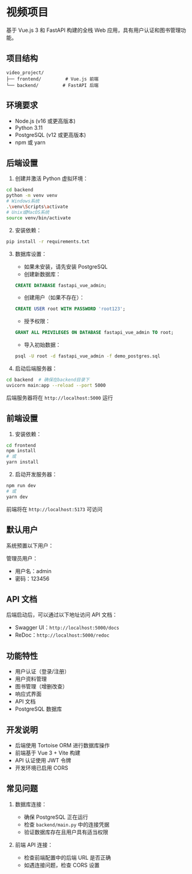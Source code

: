 # 视频项目

基于 Vue.js 3 和 FastAPI 构建的全栈 Web 应用，具有用户认证和图书管理功能。

## 项目结构

```
video_project/
├── frontend/         # Vue.js 前端
└── backend/         # FastAPI 后端
```

## 环境要求

- Node.js (v16 或更高版本)
- Python 3.11
- PostgreSQL (v12 或更高版本)
- npm 或 yarn

## 后端设置

1. 创建并激活 Python 虚拟环境：
```bash
cd backend
python -m venv venv
# Windows系统
.\venv\Scripts\activate
# Unix或MacOS系统
source venv/bin/activate
```

2. 安装依赖：
```bash
pip install -r requirements.txt
```

3. 数据库设置：
   - 如果未安装，请先安装 PostgreSQL
   - 创建新数据库：
   ```sql
   CREATE DATABASE fastapi_vue_admin;
   ```
   - 创建用户（如果不存在）：
   ```sql
   CREATE USER root WITH PASSWORD 'root123';
   ```
   - 授予权限：
   ```sql
   GRANT ALL PRIVILEGES ON DATABASE fastapi_vue_admin TO root;
   ```
   - 导入初始数据：
   ```bash
   psql -U root -d fastapi_vue_admin -f demo_postgres.sql
   ```

4. 启动后端服务器：
```bash
cd backend  # 确保在backend目录下
uvicorn main:app --reload --port 5000
```
后端服务器将在 `http://localhost:5000` 运行

## 前端设置

1. 安装依赖：
```bash
cd frontend
npm install
# 或
yarn install
```

2. 启动开发服务器：
```bash
npm run dev
# 或
yarn dev
```
前端将在 `http://localhost:5173` 可访问

## 默认用户

系统预置以下用户：

管理员用户：
   - 用户名：admin
   - 密码：123456

## API 文档

后端启动后，可以通过以下地址访问 API 文档：
- Swagger UI：`http://localhost:5000/docs`
- ReDoc：`http://localhost:5000/redoc`

## 功能特性

- 用户认证（登录/注册）
- 用户资料管理
- 图书管理（增删改查）
- 响应式界面
- API 文档
- PostgreSQL 数据库

## 开发说明

- 后端使用 Tortoise ORM 进行数据库操作
- 前端基于 Vue 3 + Vite 构建
- API 认证使用 JWT 令牌
- 开发环境已启用 CORS

## 常见问题

1. 数据库连接：
   - 确保 PostgreSQL 正在运行
   - 检查 `backend/main.py` 中的连接凭据
   - 验证数据库存在且用户具有适当权限

2. 前端 API 连接：
   - 检查前端配置中的后端 URL 是否正确
   - 如遇连接问题，检查 CORS 设置
